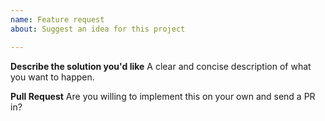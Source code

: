 ```yaml
---
name: Feature request
about: Suggest an idea for this project

---
```


**Describe the solution you'd like**
A clear and concise description of what you want to happen.

**Pull Request**
Are you willing to implement this on your own and send a PR in?
